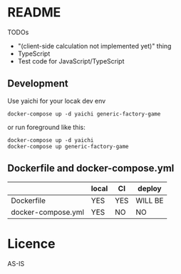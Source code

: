 # README

TODOs

* "(client-side calculation not implemented yet)" thing
* TypeScript
* Test code for JavaScript/TypeScript

## Development

Use yaichi for your locak dev env

```
docker-compose up -d yaichi generic-factory-game
```

or run foreground like this:

```
docker-compose up -d yaichi
docker-compose up generic-factory-game
```

## Dockerfile and docker-compose.yml

|                  | local| CI  | deploy |
|------------------|------|-----|--------|
|Dockerfile        | YES  | YES | WILL BE|
|docker-compose.yml| YES  | NO  | NO     |


# Licence

AS-IS
